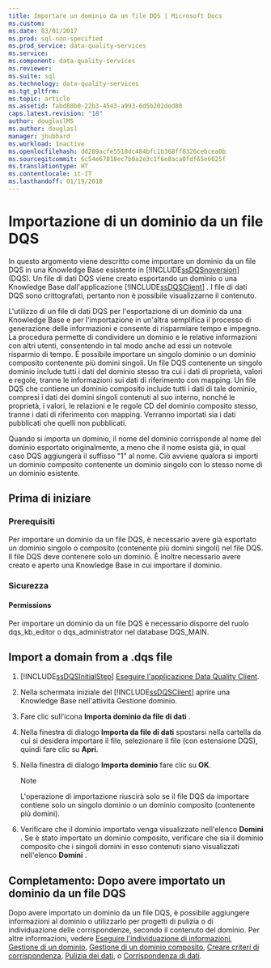 ```yaml
---
title: Importare un dominio da un file DQS | Microsoft Docs
ms.custom: 
ms.date: 03/01/2017
ms.prod: sql-non-specified
ms.prod_service: data-quality-services
ms.service: 
ms.component: data-quality-services
ms.reviewer: 
ms.suite: sql
ms.technology: data-quality-services
ms.tgt_pltfrm: 
ms.topic: article
ms.assetid: fabd88b0-22b3-4543-a993-6d5b202ded80
caps.latest.revision: "18"
author: douglaslMS
ms.author: douglasl
manager: jhubbard
ms.workload: Inactive
ms.openlocfilehash: dd289acfe5518dc484bfc1b368ff8326cebcea0b
ms.sourcegitcommit: 6c54e67818ec7b0a2e3c1f6e8aca0fdf65e6625f
ms.translationtype: HT
ms.contentlocale: it-IT
ms.lasthandoff: 01/19/2018
---
```

# <a name="import-a-domain-from-a-dqs-file"></a>Importazione di un dominio da un file DQS
  In questo argomento viene descritto come importare un dominio da un file DQS in una Knowledge Base esistente in [!INCLUDE[ssDQSnoversion](../includes/ssdqsnoversion-md.md)] (DQS). Un file di dati DQS viene creato esportando un dominio o una Knowledge Base dall'applicazione [!INCLUDE[ssDQSClient](../includes/ssdqsclient-md.md)] . I file di dati DQS sono crittografati, pertanto non è possibile visualizzarne il contenuto.  
  
 L'utilizzo di un file di dati DQS per l'esportazione di un dominio da una Knowledge Base e per l'importazione in un'altra semplifica il processo di generazione delle informazioni e consente di risparmiare tempo e impegno. La procedura permette di condividere un dominio e le relative informazioni con altri utenti, consentendo in tal modo anche ad essi un notevole risparmio di tempo. È possibile importare un singolo dominio o un dominio composito contenente più domini singoli. Un file DQS contenente un singolo dominio include tutti i dati del dominio stesso tra cui i dati di proprietà, valori e regole, tranne le informazioni sui dati di riferimento con mapping. Un file DQS che contiene un dominio composito include tutti i dati di tale dominio, compresi i dati dei domini singoli contenuti al suo interno, nonché le proprietà, i valori, le relazioni e le regole CD del dominio composito stesso, tranne i dati di riferimento con mapping. Verranno importati sia i dati pubblicati che quelli non pubblicati.  
  
 Quando si importa un dominio, il nome del dominio corrisponde al nome del dominio esportato originalmente, a meno che il nome esista già, in qual caso DQS aggiungerà il suffisso "1" al nome. Ciò avviene qualora si importi un dominio composito contenente un dominio singolo con lo stesso nome di un dominio esistente.  
  
##  <a name="BeforeYouBegin"></a> Prima di iniziare  
  
###  <a name="Prerequisites"></a> Prerequisiti  
 Per importare un dominio da un file DQS, è necessario avere già esportato un dominio singolo o composito (contenente più domini singoli) nel file DQS. Il file DQS deve contenere solo un dominio. È inoltre necessario avere creato e aperto una Knowledge Base in cui importare il dominio.  
  
###  <a name="Security"></a> Sicurezza  
  
####  <a name="Permissions"></a> Permissions  
 Per importare un dominio da un file DQS è necessario disporre del ruolo dqs_kb_editor o dqs_administrator nel database DQS_MAIN.  
  
##  <a name="Import"></a> Import a domain from a .dqs file  
  
1.  [!INCLUDE[ssDQSInitialStep](../includes/ssdqsinitialstep-md.md)] [Eseguire l'applicazione Data Quality Client](../data-quality-services/run-the-data-quality-client-application.md).  
  
2.  Nella schermata iniziale del [!INCLUDE[ssDQSClient](../includes/ssdqsclient-md.md)] aprire una Knowledge Base nell'attività Gestione dominio.  
  
3.  Fare clic sull'icona **Importa dominio da file di dati** .  
  
4.  Nella finestra di dialogo **Importa da file di dati** spostarsi nella cartella da cui si desidera importare il file, selezionare il file (con estensione DQS), quindi fare clic su **Apri**.  
  
5.  Nella finestra di dialogo **Importa dominio** fare clic su **OK**.  
  
    > [!NOTE]  
    >  L'operazione di importazione riuscirà solo se il file DQS da importare contiene solo un singolo dominio o un dominio composito (contenente più domini).  
  
6.  Verificare che il dominio importato venga visualizzato nell'elenco **Domini** . Se è stato importato un dominio composito, verificare che sia il dominio composito che i singoli domini in esso contenuti siano visualizzati nell'elenco **Domini** .  
  
##  <a name="FollowUp"></a> Completamento: Dopo avere importato un dominio da un file DQS  
 Dopo avere importato un dominio da un file DQS, è possibile aggiungere informazioni al dominio o utilizzarlo per progetti di pulizia o di individuazione delle corrispondenze, secondo il contenuto del dominio. Per altre informazioni, vedere [Eseguire l'individuazione di informazioni](../data-quality-services/perform-knowledge-discovery.md), [Gestione di un dominio](../data-quality-services/managing-a-domain.md), [Gestione di un dominio composito](../data-quality-services/managing-a-composite-domain.md), [Creare criteri di corrispondenza](../data-quality-services/create-a-matching-policy.md), [Pulizia dei dati](../data-quality-services/data-cleansing.md), o [Corrispondenza di dati](../data-quality-services/data-matching.md).  
  
  
